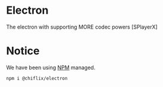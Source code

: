 
# Electron
The electron with supporting MORE codec powers [SPlayerX]


# Notice
We have been using [NPM](https://www.npmjs.com/package/@chiflix/electron) managed.
```shell
npm i @chiflix/electron
```

